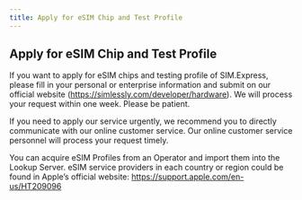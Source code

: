 ```yaml
---
title: Apply for eSIM Chip and Test Profile
---
```

## Apply for eSIM Chip and Test Profile

If you want to apply for eSIM chips and testing profile of SIM.Express, please fill in your personal or enterprise information and submit on our official website (<https://simlessly.com/developer/hardware>). We will process your request within one week. Please be patient.

If you need to apply our service urgently,  we recommend you to directly communicate with our online customer service. Our online customer service personnel will process your request timely.

You can acquire eSIM Profiles from an Operator and import them into the Lookup Server. eSIM service providers in each country or region could be found in Apple’s official website: <https://support.apple.com/en-us/HT209096>

